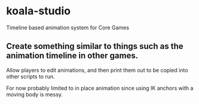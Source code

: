 # koala-studio
Timeline based animation system for Core Games

## Create something similar to things such as the animation timeline in other games.
Allow players to edit animations, and then print them out to be copied into other scripts to run.

For now probably limited to in place animation since using IK anchors with a moving body is messy.
